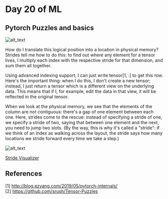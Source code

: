 # Day 20 of ML 

## Pytorch Puzzles and basics 


![alt_text](http://blog.ezyang.com/img/pytorch-internals/slide-06.png)

How do I translate this logical position into a location in physical memory? Strides tell me how to do this: to find out where any element for a tensor lives, I multiply each index with the respective stride for that dimension, and sum them all together.

Using advanced indexing support, I can just write tensor[1, :] to get this row. Here's the important thing: when I do this, I don't create a new tensor; instead, I just return a tensor which is a different view on the underlying data. This means that if I, for example, edit the data in that view, it will be reflected in the original tensor.

When we look at the physical memory, we see that the elements of the column are not contiguous: there's a gap of one element between each one. Here, strides come to the rescue: instead of specifying a stride of one, we specify a stride of two, saying that between one element and the next, you need to jump two slots. (By the way, this is why it's called a "stride": if we think of an index as walking across the layout, the stride says how many locations we stride forward every time we take a step.)

![alt_text](http://blog.ezyang.com/img/pytorch-internals/slide-10.png)

[Stride Visualizer](https://ezyang.github.io/stride-visualizer/index.html)

**References**
------------
[1]  http://blog.ezyang.com/2019/05/pytorch-internals/  
[2]  https://github.com/srush/Tensor-Puzzles
